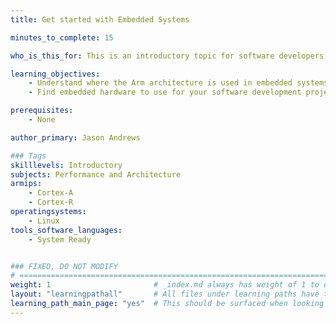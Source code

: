 ```yaml
---
title: Get started with Embedded Systems

minutes_to_complete: 15

who_is_this_for: This is an introductory topic for software developers working on embedded systems and new to the Arm architecture.

learning_objectives:
    - Understand where the Arm architecture is used in embedded systems
    - Find embedded hardware to use for your software development projects

prerequisites:
    - None

author_primary: Jason Andrews

### Tags
skilllevels: Introductory
subjects: Performance and Architecture
armips:
    - Cortex-A
    - Cortex-R
operatingsystems:
    - Linux
tools_software_languages:
    - System Ready


### FIXED, DO NOT MODIFY
# ================================================================================
weight: 1                       # _index.md always has weight of 1 to order correctly
layout: "learningpathall"       # All files under learning paths have this same wrapper
learning_path_main_page: "yes"  # This should be surfaced when looking for related content. Only set for _index.md of learning path content.
---
```

